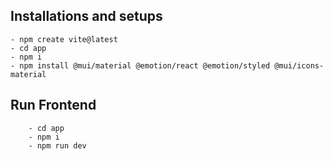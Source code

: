 ## Installations and setups
    - npm create vite@latest
    - cd app
    - npm i
    - npm install @mui/material @emotion/react @emotion/styled @mui/icons-material

## Run Frontend
        - cd app
        - npm i
        - npm run dev